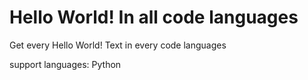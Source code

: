 # Hello World! In all code languages
Get every Hello World! Text in every code languages

support languages: Python
